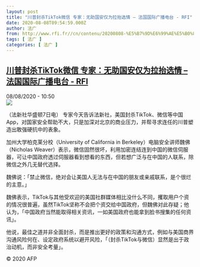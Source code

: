 ```yaml
---
layout: post
title: "川普封杀TikTok微信 专家：无助国安仅为拉抬选情 – 法国国际广播电台 - RFI"
date: 2020-08-08T09:54:59.000Z
author: 法广
from: http://www.rfi.fr//cn/contenu/20200808-%E5%B7%9D%E6%99%AE%E5%B0%81%E6%9D%80tiktok%E5%BE%AE%E4%BF%A1-%E4%B8%93%E5%AE%B6%E6%97%A0%E5%8A%A9%E5%9B%BD%E5%AE%89%E4%BB%85%E4%B8%BA%E6%8B%89%E6%8A%AC%E9%80%89%E6%83%85
tags: [ 法广 ]
categories: [ 法广 ]
---
```

<!--1596880499000-->
[川普封杀TikTok微信 专家：无助国安仅为拉抬选情 – 法国国际广播电台 - RFI](http://www.rfi.fr//cn/contenu/20200808-%E5%B7%9D%E6%99%AE%E5%B0%81%E6%9D%80tiktok%E5%BE%AE%E4%BF%A1-%E4%B8%93%E5%AE%B6%E6%97%A0%E5%8A%A9%E5%9B%BD%E5%AE%89%E4%BB%85%E4%B8%BA%E6%8B%89%E6%8A%AC%E9%80%89%E6%83%85)
------

<div>
<div>08/08/2020 - 10:50</div><img src="https://s.rfi.fr/media/display/f912b924-d955-11ea-8a58-005056bf87d6/w:310/p:16x9/int0007b.200808165003.jpg"><div class="t-content__body u-clearfix"><div class="m-interstitial"></div><p>（法新社华盛顿7日电）    专家今天告诉法新社，美国封杀TikTok、微信等中国App，对国家安全帮助不大，只是加深对北京的商业压力，并帮寻求连任的川普塑造出敢强硬抗中的表象。</p><p>    加州大学柏克莱分校（University of California in Berkeley）电脑安全讲师魏佛（Nicholas Weaver）表示，微信固然很坏，利用加密连结连到中国的微信伺服器，可让中国政府透过伺服器看到想看的东西，但若想广泛与在中国的人联系，除微信之外几无替代选择。</p><p>    魏佛说：「禁止微信，绝对会让美国人无法与在中国的朋友或亲戚联系，是个很烂的主意。」</p><p>    魏佛表示，TikTok与其他受欢迎的美国社群媒体相比没什么不同，攫取用户个资的情况很普遍，虽然TikTok坚称不会把个资交给中国政府，但魏佛对此存疑；他认为，「中国政府当然能取得相关资讯，一如美国政府也能拿到脸书搜集的任何资讯」。</p><p>    他说，最佳之道并非全面封杀，而是推出更好的政策和沟通方式，例如与美国商界沟通风险何在、设定政府系统以避开风险，「（封杀TikTok与微信）显然是出于政治动机，而非安全考量」。</p><p class="t-copyright">© 2020 AFP</p>        </div>
</div>
